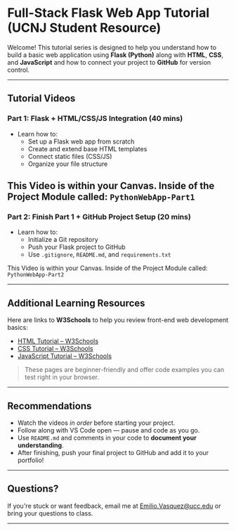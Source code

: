 # Full-Stack Flask Web App Tutorial (UCNJ Student Resource)

Welcome! This tutorial series is designed to help you understand how to build a basic web application using **Flask (Python)** along with **HTML**, **CSS**, and **JavaScript** and how to connect your project to **GitHub** for version control.

---

## Tutorial Videos

### Part 1: Flask + HTML/CSS/JS Integration (40 mins)
- Learn how to:
  - Set up a Flask web app from scratch
  - Create and extend base HTML templates
  - Connect static files (CSS/JS)
  - Organize your file structure

This Video is within your Canvas. Inside of the Project Module called: `PythonWebApp-Part1`
---

### Part 2: Finish Part 1 + GitHub Project Setup (20 mins)
- Learn how to:
  - Initialize a Git repository
  - Push your Flask project to GitHub
  - Use `.gitignore`, `README.md`, and `requirements.txt`

This Video is within your Canvas. Inside of the Project Module called: `PythonWebApp-Part2`

---

## Additional Learning Resources

Here are links to **W3Schools** to help you review front-end web development basics:

- [HTML Tutorial – W3Schools](https://www.w3schools.com/html/)
- [CSS Tutorial – W3Schools](https://www.w3schools.com/css/)
- [JavaScript Tutorial – W3Schools](https://www.w3schools.com/js/)

> These pages are beginner-friendly and offer code examples you can test right in your browser.

---

## Recommendations

- Watch the videos *in order* before starting your project.
- Follow along with VS Code open — pause and code as you go.
- Use `README.md` and comments in your code to **document your understanding**.
- After finishing, push your final project to GitHub and add it to your portfolio!

---

## Questions?

If you're stuck or want feedback, email me at Emilio.Vasquez@ucc.edu or bring your questions to class.

---